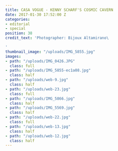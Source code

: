 ```yaml
---
title: CASA VOGUE - KENNY SCHARF'S COSMIC CAVERN
date: 2017-01-30 17:52:00 Z
categories:
- editorial
- special
position: 38
credit_text: 'Photographer: Bijoux Altamirano\

'
thumbnail_image: "/uploads/IMG_5855.jpg"
images:
- path: "/uploads/IMG_0426.JPG"
  class: full
- path: "/uploads/IMG_5855-ec1a08.jpg"
  class: half
- path: "/uploads/web-9.jpg"
  class: half
- path: "/uploads/web-23.jpg"
  class: full
- path: "/uploads/IMG_5866.jpg"
  class: half
- path: "/uploads/IMG_5569.jpg"
  class: half
- path: "/uploads/web-22.jpg"
  class: full
- path: "/uploads/web-13.jpg"
  class: half
- path: "/uploads/web-12.jpg"
  class: half
---
```


